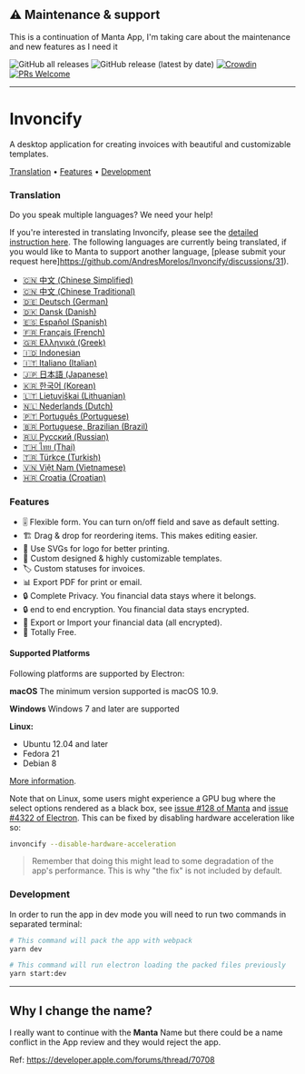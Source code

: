 ## ⚠️ Maintenance & support

This is a continuation of Manta App, I'm taking care about the maintenance and new features as I need it


![GitHub all releases](https://img.shields.io/github/downloads/AndresMorelos/Invoncify/total?style=for-the-badge)
![GitHub release (latest by date)](https://img.shields.io/github/downloads/AndresMorelos/Invoncify/latest/total?color=green&style=for-the-badge)
[![Crowdin](https://badges.crowdin.net/invoncify/localized.svg)](https://crowdin.com/project/invoncify)
[![PRs Welcome](https://img.shields.io/badge/PRs-welcome-brightgreen.svg?style=for-the-badge)](https://makeapullrequest.com)

---------

# Invoncify


A desktop application for creating invoices with beautiful and customizable templates.

<a href="#translation">Translation</a> •
<a href="#features">Features</a> •
<a href="#development">Development</a>
<!-- <a href="#technologies">Technologies</a> • -->
<!-- <a href="#why">Why?</a> • -->
<!-- <a href="#goals">Goals</a> • -->
<!-- <a href="#faq">FAQ</a> • -->
<!-- <a href="#acknowledgement">Acknowledgement</a> -->

### Translation

Do you speak multiple languages? We need your help!

If you're interested in translating Invoncify, please see the [detailed instruction here](https://github.com/AndresMorelos/Invoncify/discussions/31).
The following languages are currently being translated, if you would like to Manta to support another language, [please submit your request here]https://github.com/AndresMorelos/Invoncify/discussions/31).

* [🇨🇳 中文 (Chinese Simplified)](https://crowdin.com/project/invoncify/zh-CN)
* [🇨🇳 中文 (Chinese Traditional)](https://crowdin.com/project/invoncify/zh-TW)
* [🇩🇪 Deutsch (German)](https://crowdin.com/project/invoncify/de)
* [🇩🇰 Dansk (Danish)](https://crowdin.com/project/invoncify/da)
* [🇪🇸 Español (Spanish)](https://crowdin.com/project/invoncify/es-ES)
* [🇫🇷 Français (French)](https://crowdin.com/project/invoncify/fr)
* [🇬🇷 Ελληνικά (Greek)](https://crowdin.com/project/invoncify/el)
* [🇮🇩 Indonesian](https://crowdin.com/project/invoncify/id)
* [🇮🇹 Italiano (Italian)](https://crowdin.com/project/invoncify/it)
* [🇯🇵 日本語 (Japanese)](https://crowdin.com/project/invoncify/ja)
* [🇰🇷 한국어 (Korean)](https://crowdin.com/project/invoncify/ko)
* [🇱🇹 Lietuviškai (Lithuanian)](https://crowdin.com/project/invoncify/lt)
* [🇳🇱 Nederlands (Dutch)](https://crowdin.com/project/invoncify/nl)
* [🇵🇹 Português (Portuguese)](https://crowdin.com/project/invoncify/pt-PT)
* [🇧🇷 Portuguese, Brazilian (Brazil)](https://crowdin.com/project/invoncify/pt-BR)
* [🇷🇺 Русский (Russian)](https://crowdin.com/project/invoncify/ru)
* [🇹🇭 ไทย (Thai)](https://crowdin.com/project/invoncify/th)
* [🇹🇷 Türkçe (Turkish)](https://crowdin.com/project/invoncify/tr)
* [🇻🇳 Việt Nam (Vietnamese)](https://crowdin.com/project/invoncify/vi)
* [🇭🇷 Croatia (Croatian)](https://crowdin.com/project/invoncify/hr)

### Features
* 🎚 Flexible form. You can turn on/off field and save as default setting.
* 🏗 Drag & drop for reordering items. This makes editing easier.
* 📐 Use SVGs for logo for better printing.
* 🎨  Custom designed & highly customizable templates.
* 🏷 Custom statuses for invoices.
* 📊 Export PDF for print or email.
* 🔒 Complete Privacy. You financial data stays where it belongs.
* 🔒 end to end encryption. You financial data stays encrypted.
* 🔄 Export or Import your financial data (all encrypted).
* 💯 Totally Free.

#### Supported Platforms
Following platforms are supported by Electron:

**macOS**
The minimum version supported is macOS 10.9.

**Windows**
Windows 7 and later are supported

**Linux:**

- Ubuntu 12.04 and later
- Fedora 21
- Debian 8

[More information](https://www.electronjs.org/docs/latest/tutorial/support#supported-platforms).

Note that on Linux, some users might experience a GPU bug where the select options rendered as a black box, see [issue #128 of Manta](https://github.com/hql287/Manta/pull/128) and [issue #4322 of Electron](https://github.com/electron/electron/issues/4322). This can be fixed by disabling hardware acceleration like so:

```sh
invoncify --disable-hardware-acceleration
```

> Remember that doing this might lead to some degradation of the app's performance. This is why "the fix" is not included by default.


### Development

In order to run the app in dev mode you will need to run two commands in separated terminal:

```bash
# This command will pack the app with webpack
yarn dev
```

```bash
# This command will run electron loading the packed files previously
yarn start:dev
```

---
## Why I change the name?

I really want to continue with the **Manta** Name but there could be a name conflict in the App review and they would reject the app.

Ref: https://developer.apple.com/forums/thread/70708
